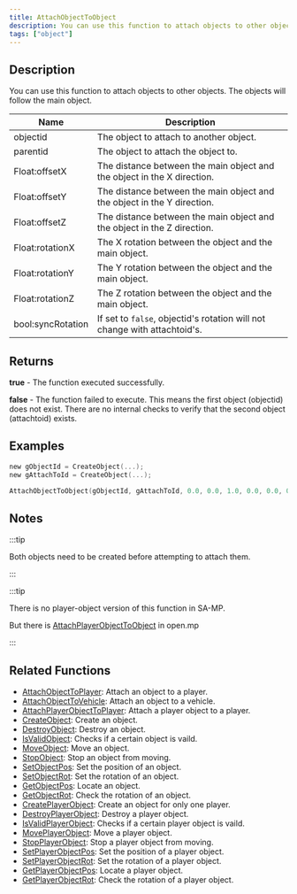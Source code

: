 ```yaml
---
title: AttachObjectToObject
description: You can use this function to attach objects to other objects.
tags: ["object"]
---
```


## Description

You can use this function to attach objects to other objects. The objects will follow the main object.

| Name              | Description                                                               |
| ----------------- | ------------------------------------------------------------------------- |
| objectid          | The object to attach to another object.                                   |
| parentid          | The object to attach the object to.                                       |
| Float:offsetX     | The distance between the main object and the object in the X direction.   |
| Float:offsetY     | The distance between the main object and the object in the Y direction.   |
| Float:offsetZ     | The distance between the main object and the object in the Z direction.   |
| Float:rotationX   | The X rotation between the object and the main object.                    |
| Float:rotationY   | The Y rotation between the object and the main object.                    |
| Float:rotationZ   | The Z rotation between the object and the main object.                    |
| bool:syncRotation | If set to `false`, objectid's rotation will not change with attachtoid's. |

## Returns

**true** - The function executed successfully.

**false** - The function failed to execute. This means the first object (objectid) does not exist. There are no internal checks to verify that the second object (attachtoid) exists.

## Examples

```c
new gObjectId = CreateObject(...);
new gAttachToId = CreateObject(...);

AttachObjectToObject(gObjectId, gAttachToId, 0.0, 0.0, 1.0, 0.0, 0.0, 0.0, true);
```

## Notes

:::tip

Both objects need to be created before attempting to attach them.

:::

:::tip

There is no player-object version of this function in SA-MP.

But there is [AttachPlayerObjectToObject](AttachPlayerObjectToObject) in open.mp

:::

## Related Functions

- [AttachObjectToPlayer](AttachObjectToPlayer): Attach an object to a player.
- [AttachObjectToVehicle](AttachObjectToVehicle): Attach an object to a vehicle.
- [AttachPlayerObjectToPlayer](AttachPlayerObjectToPlayer): Attach a player object to a player.
- [CreateObject](CreateObject): Create an object.
- [DestroyObject](DestroyObject): Destroy an object.
- [IsValidObject](IsValidObject): Checks if a certain object is vaild.
- [MoveObject](MoveObject): Move an object.
- [StopObject](StopObject): Stop an object from moving.
- [SetObjectPos](SetObjectPos): Set the position of an object.
- [SetObjectRot](SetObjectRot): Set the rotation of an object.
- [GetObjectPos](GetObjectPos): Locate an object.
- [GetObjectRot](GetObjectRot): Check the rotation of an object.
- [CreatePlayerObject](CreatePlayerObject): Create an object for only one player.
- [DestroyPlayerObject](DestroyPlayerObject): Destroy a player object.
- [IsValidPlayerObject](IsValidPlayerObject): Checks if a certain player object is vaild.
- [MovePlayerObject](MovePlayerObject): Move a player object.
- [StopPlayerObject](StopPlayerObject): Stop a player object from moving.
- [SetPlayerObjectPos](SetPlayerObjectPos): Set the position of a player object.
- [SetPlayerObjectRot](SetPlayerObjectRot): Set the rotation of a player object.
- [GetPlayerObjectPos](GetPlayerObjectPos): Locate a player object.
- [GetPlayerObjectRot](GetPlayerObjectRot): Check the rotation of a player object.
